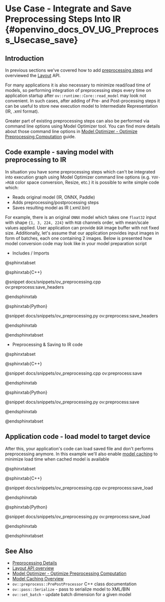 # Use Case - Integrate and Save Preprocessing Steps Into IR {#openvino_docs_OV_UG_Preprocess_Usecase_save}

## Introduction

In previous sections we've covered how to add [preprocessing steps](./preprocessing_details.md) and overviewed the [Layout](./layout_overview.md) API.

For many applications it is also necessary to minimize read/load time of models, so performing integration of preprocessing steps every time on application startup after `ov::runtime::Core::read_model` may look not convenient. In such cases, after adding of Pre- and Post-processing steps it can be useful to store new execution model to Intermediate Representation (IR, .xml format).

Greater part of existing preprocessing steps can also be performed via command line options using Model Optimizer tool. You can find more details about those command line options in [Model Optimizer - Optimize Preprocessing Computation](../MO_DG/prepare_model/Additional_Optimizations.md) guide.

## Code example - saving model with preprocessing to IR

In situation you have some preprocessing steps which can't be integrated into execution graph using Model Optimizer command line options (e.g. `YUV->RGB` color space conversion, Resize, etc.) it is possible to write simple code which:
 - Reads original model (IR, ONNX, Paddle)
 - Adds preprocessing/postprocessing steps
 - Saves resulting model as IR (.xml/.bin)

For example, there is an original `ONNX` model which takes one `float32` input with shape `{1, 3, 224, 224}` with `RGB` channels order, with mean/scale values applied. User application can provide `BGR` image buffer with not fixed size. Additionally, let's assume that our application provides input images in form of batches, each one containing 2 images. Below is presented how model conversion code may look like in your model preparation script

- Includes / Imports

@sphinxtabset

@sphinxtab{C++}

@snippet docs/snippets/ov_preprocessing.cpp ov:preprocess:save_headers

@endsphinxtab

@sphinxtab{Python}

@snippet docs/snippets/ov_preprocessing.py ov:preprocess:save_headers

@endsphinxtab

@endsphinxtabset

- Preprocessing & Saving to IR code

@sphinxtabset

@sphinxtab{C++}

@snippet docs/snippets/ov_preprocessing.cpp ov:preprocess:save

@endsphinxtab

@sphinxtab{Python}

@snippet docs/snippets/ov_preprocessing.py ov:preprocess:save

@endsphinxtab

@endsphinxtabset


## Application code - load model to target device

After this, your application's code can load saved file and don't performs preprocessing anymore. In this example we'll also enable [model caching](./Model_caching_overview.md) to minimize load time when cached model is available

@sphinxtabset

@sphinxtab{C++}

@snippet docs/snippets/ov_preprocessing.cpp ov:preprocess:save_load

@endsphinxtab

@sphinxtab{Python}

@snippet docs/snippets/ov_preprocessing.py ov:preprocess:save_load

@endsphinxtab

@endsphinxtabset


## See Also
* [Preprocessing Details](./preprocessing_details.md)
* [Layout API overview](./layout_overview.md)
* [Model Optimizer - Optimize Preprocessing Computation](../MO_DG/prepare_model/Additional_Optimizations.md)
* [Model Caching Overview](./Model_caching_overview.md)
* <code>ov::preprocess::PrePostProcessor</code> C++ class documentation
* <code>ov::pass::Serialize</code> - pass to serialize model to XML/BIN
* <code>ov::set_batch</code> - update batch dimension for a given model